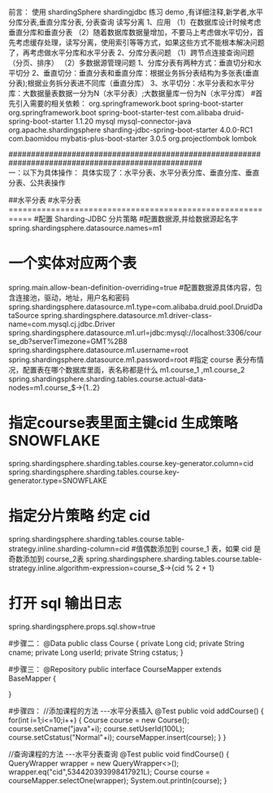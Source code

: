 前言：
使用 shardingSphere shardingjdbc 练习 demo ,有详细注释,新学者,水平分库分表,垂直分库分表, 分表查询 读写分离 
1、应用
（1）在数据库设计时候考虑垂直分库和垂直分表
（2）随着数据库数据量增加，不要马上考虑做水平切分，首先考虑缓存处理，读写分离，使用索引等等方式，如果这些方式不能根本解决问题了，再考虑做水平分库和水平分表
2、分库分表问题
（1）跨节点连接查询问题（分页、排序）
（2）多数据源管理问题
1、分库分表有两种方式：垂直切分和水平切分
2、垂直切分：垂直分表和垂直分库：根据业务拆分表结构为多张表(垂直分表);根据业务拆分表进不同库（垂直分库）
3、水平切分：水平分表和水平分库：大数据量表数据一分为N（水平分表）;大数据量库一份为N（水平分库）
#首先引入需要的相关依赖：
<dependencies>
        <dependency>
            <groupId>org.springframework.boot</groupId>
            <artifactId>spring-boot-starter</artifactId>
        </dependency>
        <dependency>
            <groupId>org.springframework.boot</groupId>
            <artifactId>spring-boot-starter-test</artifactId>
        </dependency>
        <dependency>
            <groupId>com.alibaba</groupId>
            <artifactId>druid-spring-boot-starter</artifactId>
            <version>1.1.20</version>
        </dependency>
        <dependency>
            <groupId>mysql</groupId>
            <artifactId>mysql-connector-java</artifactId>
        </dependency>
        <dependency>
            <groupId>org.apache.shardingsphere</groupId>
            <artifactId>sharding-jdbc-spring-boot-starter</artifactId>
            <version>4.0.0-RC1</version>
        </dependency>
        <dependency>
            <groupId>com.baomidou</groupId>
            <artifactId>mybatis-plus-boot-starter</artifactId>
            <version>3.0.5</version>
        </dependency>
        <dependency>
            <groupId>org.projectlombok</groupId>
            <artifactId>lombok</artifactId>
        </dependency>
    </dependencies>
    
 ###################################################################################################   
一：以下为具体操作：
具体实现了：水平分表、水平分表分库、垂直分库、垂直分表、公共表操作

##水平分表
#水平分表===========================================================
#配置 Sharding-JDBC 分片策略
#配置数据源,并给数据源起名字
spring.shardingsphere.datasource.names=m1
# 一个实体对应两个表
spring.main.allow-bean-definition-overriding=true
#配置数据源具体内容，包含连接池，驱动，地址，用户名和密码
spring.shardingsphere.datasource.m1.type=com.alibaba.druid.pool.DruidDataSource
spring.shardingsphere.datasource.m1.driver-class-name=com.mysql.cj.jdbc.Driver
spring.shardingsphere.datasource.m1.url=jdbc:mysql://localhost:3306/course_db?serverTimezone=GMT%2B8
spring.shardingsphere.datasource.m1.username=root
spring.shardingsphere.datasource.m1.password=root
 #指定 course 表分布情况，配置表在哪个数据库里面，表名称都是什么 m1.course_1 ,m1.course_2
spring.shardingsphere.sharding.tables.course.actual-data-nodes=m1.course_$->{1..2}
# 指定course表里面主键cid 生成策略  SNOWFLAKE
spring.shardingsphere.sharding.tables.course.key-generator.column=cid
spring.shardingsphere.sharding.tables.course.key-generator.type=SNOWFLAKE
# 指定分片策略 约定 cid
spring.shardingsphere.sharding.tables.course.table-strategy.inline.sharding-column=cid
#值偶数添加到 course_1 表，如果 cid 是奇数添加到 course_2表
spring.shardingsphere.sharding.tables.course.table-strategy.inline.algorithm-expression=course_$->{cid % 2 + 1}
# 打开 sql 输出日志
spring.shardingsphere.props.sql.show=true

#步骤二：
@Data
public class Course {
    private Long cid;
    private String cname;
    private Long userId;
    private String cstatus;
}


#步骤三：
@Repository
public interface CourseMapper extends BaseMapper<Course> {

}


#步骤四：
  //添加课程的方法 ---水平分表插入
    @Test
    public void addCourse() {
        for(int i=1;i<=10;i++) {
            Course course = new Course();
            course.setCname("java"+i);
            course.setUserId(100L);
            course.setCstatus("Normal"+i);
            courseMapper.insert(course);
        }
    }


  //查询课程的方法  ---水平分表查询
    @Test
    public void findCourse() {
        QueryWrapper<Course> wrapper = new QueryWrapper<>();
        wrapper.eq("cid",534420393998417921L);
        Course course = courseMapper.selectOne(wrapper);
        System.out.println(course);
    }









